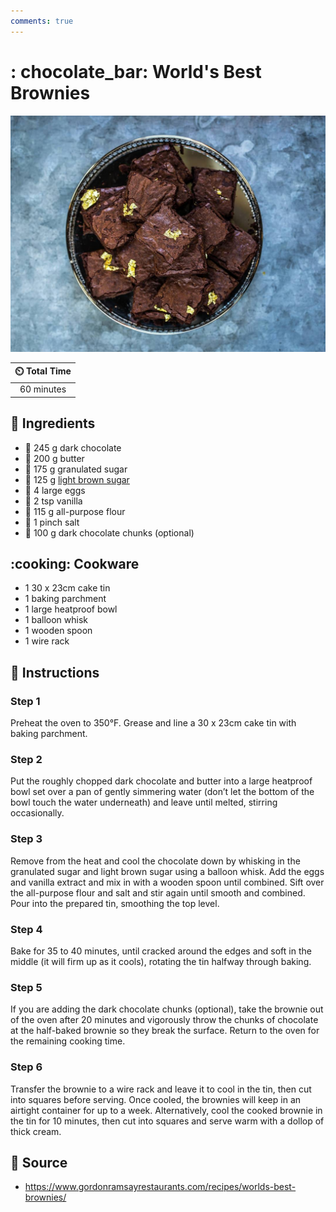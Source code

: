 ```yaml
---
comments: true
---
```

# : chocolate_bar: World's Best Brownies

![World's Best Brownies](../assets/images/world's-best-brownies.jpg)

| :timer_clock: Total Time |
|:-----------------------: |
| 60 minutes |

## :salt: Ingredients

- :chocolate_bar: 245 g dark chocolate
- :butter: 200 g butter
- :candy: 175 g granulated sugar
- :maple_leaf: 125 g [light brown sugar][1]
- :egg: 4 large eggs
- :icecream: 2 tsp vanilla
- :ear_of_rice: 115 g all-purpose flour
- :salt: 1 pinch salt
- :chocolate_bar: 100 g dark chocolate chunks (optional)

## :cooking: Cookware

- 1 30 x 23cm cake tin
- 1 baking parchment
- 1 large heatproof bowl
- 1 balloon whisk
- 1 wooden spoon
- 1 wire rack

## :pencil: Instructions

### Step 1

Preheat the oven to 350°F. Grease and line a 30 x 23cm cake tin with baking parchment.

### Step 2

Put the roughly chopped dark chocolate and butter into a large heatproof bowl set over a pan of gently simmering water
(don’t let the bottom of the bowl touch the water underneath) and leave until melted, stirring occasionally.

### Step 3

Remove from the heat and cool the chocolate down by whisking in the granulated sugar and light brown sugar using a
balloon whisk. Add the eggs and vanilla extract and mix in with a wooden spoon until combined. Sift over the all-purpose
flour and salt and stir again until smooth and combined. Pour into the prepared tin, smoothing the top level.

### Step 4

Bake for 35 to 40 minutes, until cracked around the edges and soft in the middle (it will firm up as it cools), rotating
the tin halfway through baking.

### Step 5

If you are adding the dark chocolate chunks (optional), take the brownie out of the oven after 20 minutes and vigorously
throw the chunks of chocolate at the half-baked brownie so they break the surface. Return to the oven for the remaining
cooking time.

### Step 6

Transfer the brownie to a wire rack and leave it to cool in the tin, then cut into squares before serving. Once cooled,
the brownies will keep in an airtight container for up to a week. Alternatively, cool the cooked brownie in the tin for
10 minutes, then cut into squares and serve warm with a dollop of thick cream.

## :link: Source

- <https://www.gordonramsayrestaurants.com/recipes/worlds-best-brownies/>

[1]: <../ingredients/brown-sugar.md>
